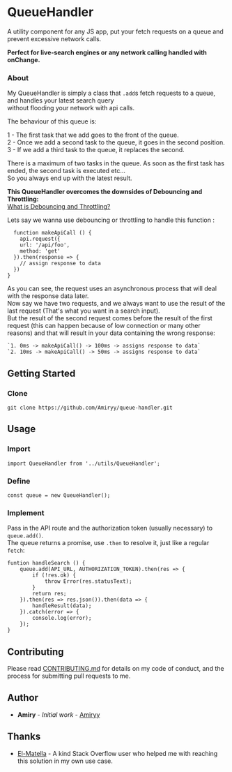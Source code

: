 # QueueHandler
  A utility component for any JS app, put your fetch requests on a queue and prevent excessive network calls.
  
  **Perfect for live-search engines or any network calling handled with onChange.**
  
  ### About
  My QueueHandler is simply a class that `.add`s fetch requests to a queue, and handles your latest search query  
  without flooding your network with api calls.
  
  The behaviour of this queue is:
  
  1 - The first task that we add goes to the front of the queue.  
  2 - Once we add a second task to the queue, it goes in the second position.  
  3 - If we add a third task to the queue, it replaces the second.  
  
  There is a maximum of two tasks in the queue. As soon as the first task has ended, the second task is executed etc...  
  So you always end up with the latest result.
  
  **This QueueHandler overcomes the downsides of Debouncing and Throttling:**  
  [What is Debouncing and Throttling?](https://css-tricks.com/debouncing-throttling-explained-examples/)
  
  Lets say we wanna use debouncing or throttling to handle this function :
  ```
    function makeApiCall () {
      api.request({
      url: '/api/foo',
      method: 'get'
    }).then(response => {
      // assign response to data
    })
  }
  ```
  As you can see, the request uses an asynchronous process that will deal with the response data later.  
  Now say we have two requests, and we always want to use the result of the last request (That's what you want in a search input).  
  But the result of the second request comes before the result of the first request (this can happen because of low connection
  or many other reasons) and that will result in your data containing the wrong response:

    `1. 0ms -> makeApiCall() -> 100ms -> assigns response to data`
    `2. 10ms -> makeApiCall() -> 50ms -> assigns response to data`

## Getting Started
### Clone
  ```git clone https://github.com/Amiryy/queue-handler.git```

## Usage
### Import
`import QueueHandler from '../utils/QueueHandler';`

### Define
`const queue = new QueueHandler();`

### Implement
Pass in the API route and the authorization token (usually necessary) to `queue.add()`.  
The queue returns a promise, use `.then` to resolve it, just like a regular `fetch`:
```
funtion handleSearch () {
    queue.add(API_URL, AUTHORIZATION_TOKEN).then(res => {
        if (!res.ok) {
            throw Error(res.statusText);
        }
        return res;
    }).then(res => res.json()).then(data => {
        handleResult(data);
    }).catch(error => {
        console.log(error);
    });
}
```
## Contributing

Please read [CONTRIBUTING.md](https://gist.github.com/Amiryy/5fd07e4c54f846ea578f906df4b7871e) for details on my code of conduct, and the process for submitting pull requests to me.


## Author

* **Amiry** - *Initial work* - [Amiryy](https://github.com/amiryy)

## Thanks
 - [El-Matella](https://stackoverflow.com/users/4547701/el-matella) - A kind Stack Overflow user who helped me with reaching this solution in my own use case.
